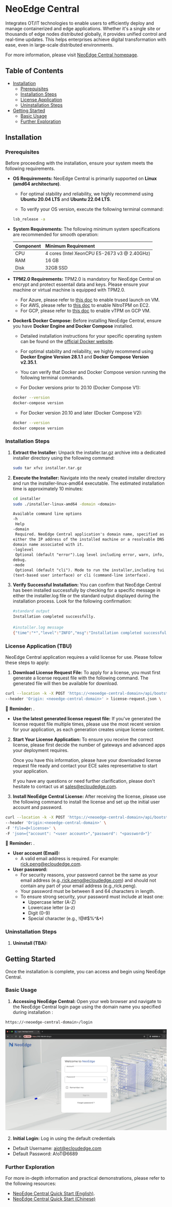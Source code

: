 # NeoEdge Central
Integrates OT/IT technologies to enable users to efficiently deploy and manage containerized and edge applications. Whether it's a single site or thousands of edge nodes distributed globally, it provides unified control and real-time updates. This helps enterprises achieve digital transformation with ease, even in large-scale distributed environments.

For more information, please visit [NeoEdge Central homepage](https://www.ecloudedge.com/).

## Table of Contents
- [Installation](#installation)
    - [Prerequisites](#prerequisites)
    - [Installation Steps](#installation-steps)
    - [License Application](#license-application)
    - [Uninstallation Steps](#uninstallation-steps)
- [Getting Started](#getting-started)
    - [Basic Usage](#basic-usage)
    - [Further Exploration](#further-exploration)


## Installation

### Prerequisites
Before proceeding with the installation, ensure your system meets the following requirements.
* **OS Requirements:**
NeoEdge Central is primarily supported on **Linux (amd64 architecture)**.
    - For optimal stability and reliability, we highly recommend using **Ubuntu 20.04 LTS** and **Ubuntu 22.04 LTS**.
    
    - To verify your OS version, execute the following terminal command:
    ```bash
    lsb_release -a
    ```

* **System Requirements:**
The following minimum system specifications are recommended for smooth operation:

    | Component  | Minimum Requirement | 
    | --------   | -------- | 
    | CPU        | 4 cores (Intel XeonCPU E5-2673 v3 @ 2.40GHz)| 
    | RAM        | 16 GB   | 
    | Disk       | 32GB SSD  |
  
* **TPM2.0 Requirements:**
TPM2.0 is mandatory for NeoEdge Central on encrypt and protect essentail data and keys. Please ensure your machine or virtual machine is equipped with TPM2.0.
    - For Azure, please refer to <a href="https://learn.microsoft.com/en-us/azure/virtual-machines/trusted-launch">this doc</a> to enable trused launch on VM.
    - For AWS, please refer to <a href="https://docs.aws.amazon.com/AWSEC2/latest/UserGuide/nitrotpm.html">this doc</a> to enable NitroTPM on EC2.
    - For GCP, please refer to <a href="https://cloud.google.com/compute/shielded-vm/docs/shielded-vm#vtpm">this doc</a> to enable vTPM on GCP VM.

* **Docker& Docker Compose:** 
Before installing NeoEdge Central, ensure you have **Docker Engine and Docker Compose** installed. 
    - Detailed installation instructions for your specific operating system can be found on the [official Docker website](https://docs.docker.com/engine/install/).
    - For optimal stability and reliability, we highly recommend using **Docker Engine Version 28.1.1** and **Docker Compose Version v2.35.1**.
    - You can verify that Docker and Docker Compose version running the following terminal commands.

    - For Docker versions prior to 20.10 (Docker Compose V1):
    ```bash
    docker --version
    docker-compose version
    ```
    - For Docker version 20.10 and later (Docker Compose V2):
    ```bash
    docker --version
    docker compose version
    ```
### Installation Steps
1.  **Extract the Installer:**
    Unpack the installer.tar.gz archive into a dedicated installer directory using the following command:

    ```bash
    sudo tar xfvz installer.tar.gz
    ```
2. **Execute the Installer:**
   Navigate into the newly created installer directory and run the installer-linux-amd64 executable. The estimated installation time is approximately 10 minutes:
   ```bash
   cd installer
   sudo ./installer-linux-amd64 -domain <domain> 
   ```
   ```text
   Available command line options 
   -h
    Help
   -domain
    Required. NeoEdge Central application's domain name, specified as either the IP address of the installed machine or a resolvable DNS domain name associated with it.
   -loglevel
    Optional (default "error").Log level including error, warn, info, debug. 
   -mode
    Optional (default "cli"). Mode to run the installer,including tui (text-based user interface) or cli (command-line interface). 
   ```
3. **Verify Successful Installation:**
   You can confirm that NeoEdge Central has been installed successfully by checking for a specific message in either the installer.log file or the standard output displayed during the installation process. Look for the following confirmation:
   ```bash
   #standard output 
   Installation completed successfully.

   #installer.log message
   {"time":"*","level":"INFO","msg":"Installation completed successfully."}
   ```
### License Application (TBU)
NeoEdge Central application requires a valid license for use. Please follow these steps to apply:

1. **Download License Request File:**
To apply for a license, you must first generate a license request file with the following command. The generated file will then be available for download.

```bash
curl --location -k -X POST 'https://<neoedge-central-domain>/api/bootstrap/generate-file' \
--header 'Origin: <neoedge-central-domain>' > license-request.json \
```

📣 **Reminder:** .
* **Use the latest generated license request file:** If you've generated the license request file multiple times, please use the most recent version for your application, as each generation creates unique license content.


2. **Start Your License Application:**
    To ensure you receive the correct license, please first decide the number of gateways and advanced apps your deployment requires.

    Once you have this information, please have your downloaded license request file ready and contact your ECE sales representative to start your application.

    If you have any questions or need further clarification, please don't hesitate to contact us at [sales@ecloudedge.com](mailto:sales@ecloudedge.com).

3. **Install NeoEdge Central License:**
After receiving the license, please use the following command to install the license and set up the initial user account and password.


```bash
curl --location -k -X POST 'https://<neoedge-central-domain>/api/bootstrap' \
--header 'Origin:<neoedge-central-domain>' \
-F 'file=@<license>' \
-F 'json={"account": "<user account>","password": "<password>"}'
```
📣 **Reminder:** .
* **User account (Email):** 
    * A valid email address is required. For example: rick.peng@ecloudedge.com.
* **User password:** 
    * For security reasons, your password cannot be the same as your email address (e.g.,rick.peng@ecloudedge.com) and should not contain any part of your email address (e.g.,rick.peng).
    * Your password must be between 8 and 64 characters in length.
    * To ensure strong security, your password must include at least one:
        * Uppercase letter (A-Z)
        * Lowercase letter (a-z)
        * Digit (0-9)
        * Special character (e.g., !@#$%^&*)

### Uninstallation Steps  
1.  **Uninstall (TBA):**

## Getting Started
Once the installation is complete, you can access and begin using NeoEdge Central.

### Basic Usage
1. **Accessing NeoEdge Central:**
Open your web browser and navigate to the NeoEdge Central login page using the domain name you specified during installation : 
```bash
https://<neoedge-central-domain>/login
```
![Website Screenshot](https://github.com/eCloudEdge-Digital/neoedge-central-user-manual/raw/dev/readme-images/login.png)
    
2. **Initial Login:**
Log in using the default credentials
- Default Username: aiot@ecloudedge.com
- Default Password: A!oT@6689

### Further Exploration

For more in-depth information and practical demonstrations, please refer to the following resources:
- [NeoEdge Central Quick Start (English)](https://www.youtube.com/playlist?list=PLUAJDbJOOHqx2JrZCZpMZT_nlDE_qKT2h).
- [NeoEdge Central Quick Start (Chinese)](https://www.youtube.com/playlist?list=PLUAJDbJOOHqzpqJ9g9IN0j4ClaQMbtXE8)
